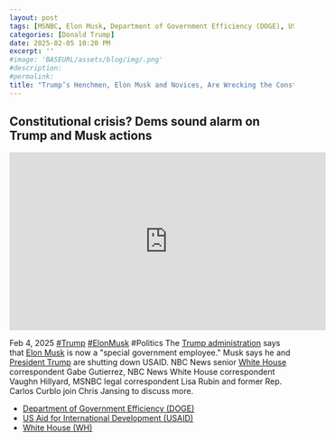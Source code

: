 ```yaml
---
layout: post
tags: [MSNBC, Elon Musk, Department of Government Efficiency (DOGE), US Aid for International Development (USAID), White House (WH), politics]
categories: [Donald Trump]
date: 2025-02-05 10:20 PM
excerpt: ''
#image: 'BASEURL/assets/blog/img/.png'
#description:
#permalink:
title: "Trump’s Henchmen, Elon Musk and Novices, Are Wrecking the Constitution For Trump"
---
```



## Constitutional crisis? Dems sound alarm on Trump and Musk actions

<iframe width="560" height="315" src="https://www.youtube.com/embed/QxXH0BOzbSY?si=EvigHWi82lorwV_w" title="YouTube video player" frameborder="0" allow="accelerometer; autoplay; clipboard-write; encrypted-media; gyroscope; picture-in-picture; web-share" referrerpolicy="strict-origin-when-cross-origin" allowfullscreen></iframe>

Feb 4, 2025  [#Trump](https://www.whitehouse.gov/) [#ElonMusk](https://x.com/elonmusk) #Politics
The [Trump administration](https://www.whitehouse.gov/) says that [Elon Musk](https://x.com/elonmusk) is now a "special government employee." Musk says he and [President Trump](https://www.whitehouse.gov/) are shutting down USAID. NBC News senior [White House](https://www.whitehouse.gov/) correspondent Gabe Gutierrez, NBC News White House correspondent Vaughn Hillyard, MSNBC legal correspondent Lisa Rubin and former Rep. Carlos Curblo join Chris Jansing to discuss more.

- [Department of Government Efficiency (DOGE)](https://doge.gov/)
- [US Aid for International Development (USAID)](https://www.usaid.gov/)
- [White House (WH)](https://www.whitehouse.gov/)

